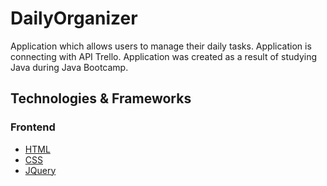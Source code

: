 # DailyOrganizer

Application which allows users to manage their daily tasks.
Application is connecting with API Trello. 
Application was created as a result of studying Java during Java Bootcamp. 

## Technologies & Frameworks

### Frontend
- [HTML]()
- [CSS](https://getbootstrap.com/)
- [JQuery](https://www.npmjs.com/)


